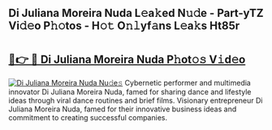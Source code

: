 ## Di Juliana Moreira Nuda L𝚎a𝚔ed N𝚞𝚍e - Part-yTZ Vi𝚍𝚎o P𝚑𝚘tos - H𝚘𝚝 O𝚗𝚕yf𝚊ns L𝚎a𝚔s Ht85r

# <h2><a href="http://kf7rhjp.oniu.top/?m=Di+Juliana+Moreira+Nuda">🔗👉 🔴 Di Juliana Moreira Nuda P𝚑ot𝚘𝚜 V𝚒d𝚎o</a></h2>

[![Di Juliana Moreira Nuda Nu𝚍e𝚜](https://i.imgur.com/0qMVB7G.gif)](http://kf7rhjp.oniu.top/?m=Di+Juliana+Moreira+Nuda)
Cybernetic performer and multimedia innovator Di Juliana Moreira Nuda, famed for sharing dance and lifestyle ideas through viral dance routines and brief films. Visionary entrepreneur Di Juliana Moreira Nuda, famed for their innovative business ideas and commitment to creating successful companies.  
